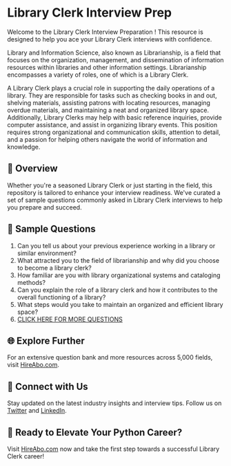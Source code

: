 # Library Clerk Interview Prep

Welcome to the Library Clerk Interview Preparation ! This resource is designed to help you ace your Library Clerk interviews with confidence.

Library and Information Science, also known as Librarianship, is a field that focuses on the organization, management, and dissemination of information resources within libraries and other information settings. Librarianship encompasses a variety of roles, one of which is a Library Clerk. 

A Library Clerk plays a crucial role in supporting the daily operations of a library. They are responsible for tasks such as checking books in and out, shelving materials, assisting patrons with locating resources, managing overdue materials, and maintaining a neat and organized library space. Additionally, Library Clerks may help with basic reference inquiries, provide computer assistance, and assist in organizing library events. This position requires strong organizational and communication skills, attention to detail, and a passion for helping others navigate the world of information and knowledge.

## 🚀 Overview

Whether you're a seasoned Library Clerk or just starting in the field, this repository is tailored to enhance your interview readiness. We've curated a set of sample questions commonly asked in Library Clerk interviews to help you prepare and succeed.

## 📝 Sample Questions

1. Can you tell us about your previous experience working in a library or similar environment?
2. What attracted you to the field of librarianship and why did you choose to become a library clerk?
3. How familiar are you with library organizational systems and cataloging methods?
4. Can you explain the role of a library clerk and how it contributes to the overall functioning of a library?
5. What steps would you take to maintain an organized and efficient library space?
6. [CLICK HERE FOR MORE QUESTIONS](https://hireabo.com/job/18_0_35/Library%20Clerk)

## 🌐 Explore Further

For an extensive question bank and more resources across 5,000 fields, visit [HireAbo.com](https://www.hireabo.com).

## 📱 Connect with Us

Stay updated on the latest industry insights and interview tips. Follow us on [Twitter](https://twitter.com/hireabo) and [LinkedIn](https://www.linkedin.com/in/hire-abo-3609972a8/).

## 🚀 Ready to Elevate Your Python Career?

Visit [HireAbo.com](https://www.hireabo.com) now and take the first step towards a successful Library Clerk career!